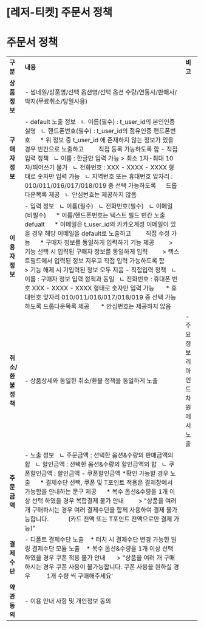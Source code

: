 # [레저-티켓] 주문서 정책

**주문서 정책**
==========

|  |  |  |
| --- | --- | --- |
| **구분** | **내용** | **비고** |
| **상품 정보** | - 썸네일/상품명/선택 옵션명/선택 옵션 수량/연동사/판매사/딱지(무료취소/당일사용) |  |
| **구매자 정보** | - default 노출 정보   ㄴ 이름(필수) : t\_user\_id의 본인인증 실명   ㄴ 핸드폰번호(필수) : t\_user\_id의 점유인증 핸드폰번호      \* 위 정보 중 t\_user\_id 에 존재하지 않는 정보가 있을 경우 빈칸으로 노출하고          직접 등록 가능하도록 함 - 직접 입력 정책   ㄴ 이름 : 한글만 입력 가능 > 최소 1자-최대 10자/띄어쓰기 불가   ㄴ 전화번호 : XXX - XXXX - XXXX 형태로 숫자만 입력 가능   ㄴ 지역번호 또는 휴대번호 앞자리 : 010/011/016/017/018/019 중 선택 가능하도록       드롭다운목록 제공   ㄴ 안심번호는 제공하지 않음 |  |
| **이용자 정보** | - 입력 정보    ㄴ 이름(필수)   ㄴ 전화번호(필수)   ㄴ 이메일(비필수)      \* 이름/핸드폰번호는 텍스트 필드 빈칸 노출 defualt       \* 이메일은 t\_user\_id의 카카오계정 이메일이 있을 경우 해당 이메일을 default로 노출하고          직접 수정 가능       \* 구매자 정보를 동일하게 입력하기 기능 제공          > 기능 선택 시 입력된 구매자 정보를 동일하게 입력         > 텍스트필드에서 입력된 정보 지우고 직접 입력 가능하도록 함         > 기능 해제 시 기입력된 정보 모두 지움 - 직접입력 정책   ㄴ 이름 : 구매자 정보 입력 정책과 동일   ㄴ 전화번호 : 휴대폰 번호 XXX - XXXX - XXXX 형태로 숫자만 입력 가능       \* 휴대번호 앞자리 010/011/016/017/018/019 중 선택 가능하도록 드롭다운목록 제공       \* 안심번호는 제공하지 않음 |  |
| **취소/환불 정책** | - 상품상세와 동일한 취소/환불 정책을 동일하게 노출 | - 주요 정보 리마인드 차원에서 노출 |
| **주문 금액** | - 노출 정보   ㄴ 주문금액 : 선택한 옵션&수량의 판매금액의 합   ㄴ 할인금액 : 선택한 옵션&수량의 할인금액의 합   ㄴ 쿠폰할인금액 : 할인금액 - 쿠폰할인금액 \*확인 가능할 경우 노출      \* 결제수단 선택, 쿠폰 및 T포인트 적용은 결제창에서 가능함을 안내하는 문구 제공      \* 복수 옵션&수량을 1개 이상 선택 하였을 경우 복합결제 불가 안내          > "상품을 여러 개 구매하시는 경우 여러 결제수단을 함께 사용하여 결제 불가능합니다.             (카드 전액 또는 T포인트 전액으로만 결제 가능)" |  |
| **결제 수단** | - 디폴트 결제수단 노출    \* 터치 시 결제수단 변경 가능한 빌링 결제수단 모듈 노출    \* 복수 옵션&수량을 1개 이상 선택 하였을 경우 쿠폰 적용 불가 안내        > "상품을 여러 개 구매하시는 경우 쿠폰 사용이 불가능합니다. 쿠폰 사용을 원하실 경우           1개 수량 씩 구매해주세요' |  |
| **약관 동의** | - 이용 안내 사항 및 개인정보 동의 |  |